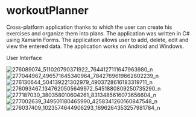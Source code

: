 # workoutPlanner

Cross-platform application thanks to which the user can create his exercises and organize them into plans. The application was written in C# using Xamarin Forms. The application allows user to add, delete, edit and view the entered data. The application works on Android and Windows.

User Interface
 
![276089074_511020790371922_7644127111647963980_n](https://user-images.githubusercontent.com/85826262/159673253-ce287bdf-c537-4a4b-965d-96487de9bb24.jpg)
![277044967_496571645340964_7842769619662802239_n](https://user-images.githubusercontent.com/85826262/159673481-e611efbe-926b-4b40-ac51-6898e31f61f2.jpg)
![276130644_504139221302979_4903728616183319711_n](https://user-images.githubusercontent.com/85826262/159673552-499b8b28-0825-4fc1-ac6b-6ac82da830f1.jpg)
![276093467_1347620505649972_5451880809250735290_n](https://user-images.githubusercontent.com/85826262/159673572-29cd3c4f-937b-4712-bc9d-c89dd4fea065.jpg)
![277187030_380358010604261_8313485616073656604_n](https://user-images.githubusercontent.com/85826262/159673637-bab2e916-1632-471b-9475-8c21a5365ed7.jpg)
![277002639_349501180465990_4258341260160847548_n](https://user-images.githubusercontent.com/85826262/159673672-76e731db-3ef9-4d45-8deb-53ec95940c4b.jpg)
![276037409_1023574644906293_1696264353257981784_n](https://user-images.githubusercontent.com/85826262/159673699-92e276f2-e8e0-4a01-aae4-b7fa6803e897.jpg)
